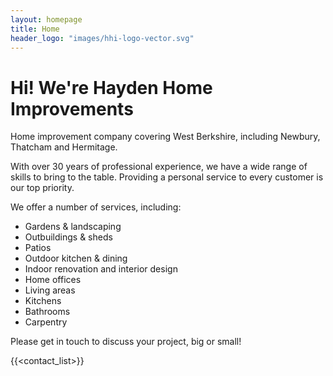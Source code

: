 ```yaml
---
layout: homepage
title: Home
header_logo: "images/hhi-logo-vector.svg"
---
```


# Hi! We're Hayden Home Improvements

Home improvement company covering West Berkshire, including Newbury, Thatcham and Hermitage.

With over 30 years of professional experience, we have a wide range of skills to bring to the table. Providing a personal service to every customer is our top priority.

We offer a number of services, including:
* Gardens & landscaping
* Outbuildings & sheds
* Patios
* Outdoor kitchen & dining
* Indoor renovation and interior design
* Home offices
* Living areas
* Kitchens
* Bathrooms
* Carpentry

Please get in touch to discuss your project, big or small!

{{<contact_list>}}
